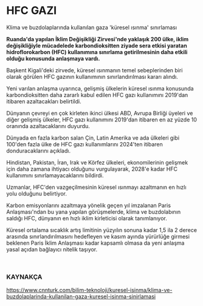 # HFC GAZI

Klima ve buzdolaplarında kullanılan gaza 'küresel ısınma' sınırlaması

**Ruanda'da yapılan İklim Değişikliği Zirvesi'nde yaklaşık 200 ülke, iklim değişikliğiyle mücadelede karbondioksitten ziyade sera etkisi yaratan hidroflorokarbon (HFC) kullanımına sınırlama getirilmesinin daha etkili olduğu konusunda anlaşmaya vardı.**

Başkent Kigali'deki zirvede, küresel ısınmanın temel sebeplerinden biri olarak görülen HFC gazının kullanımının sınırlandırılması kararı alındı.

Yeni varılan anlaşma uyarınca, gelişmiş ülkelerin küresel ısınma konusunda karbondioksitten daha zararlı kabul edilen HFC gazı kullanımını 2019'dan itibaren azaltacakları belirtildi.

Dünyanın çevreyi en çok kirleten ikinci ülkesi ABD, Avrupa Birliği üyeleri ve diğer gelişmiş ülkeler, HFC gazı kullanımını 2019'dan itibaren en az yüzde 10 oranında azaltacaklarını duyurdu.

Dünyada en fazla karbon salan Çin, Latin Amerika ve ada ülkeleri gibi 100'den fazla ülke de HFC gazı kullanımlarını 2024'ten itibaren donduracaklarını açıkladı.

Hindistan, Pakistan, İran, Irak ve Körfez ülkeleri, ekonomilerinin gelişmek için daha zamana ihtiyacı olduğunu vurgulayarak, 2028'e kadar HFC kullanımını sınırlamayacaklarını bildirdi.

Uzmanlar,  HFC'den vazgeçilmesinin küresel ısınmayı azaltmanın en hızlı yolu olduğunu belirtiyor.

Karbon emisyonlarını azaltmaya yönelik geçen yıl imzalanan Paris Anlaşması'ndan bu yana yapılan görüşmelerde, klima ve buzdolabının saldığı HFC, dünyanın en hızlı iklim kirleticisi olarak tanımlanıyor.

Küresel ortalama sıcaklık artış limitinin yüzyılın sonuna kadar 1,5 ila 2 derece arasında sınırlandırılmasını hedefleyen ve kasım ayında yürürlüğe girmesi beklenen Paris İklim Anlaşması kadar kapsamlı olmasa da yeni anlaşma yasal açıdan bağlayıcı nitelik taşıyor.

<br>

### KAYNAKÇA
https://www.cnnturk.com/bilim-teknoloji/kuresel-isinma/klima-ve-buzdolaplarinda-kullanilan-gaza-kuresel-isinma-sinirlamasi 